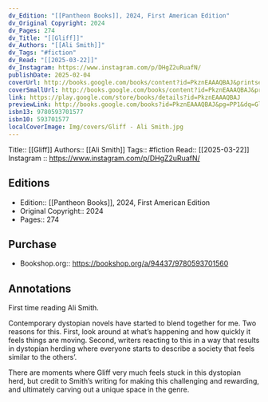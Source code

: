 ```yaml
---
dv_Edition: "[[Pantheon Books]], 2024, First American Edition"
dv_Original Copyright: 2024
dv_Pages: 274
dv_Title: "[[Gliff]]"
dv_Authors: "[[Ali Smith]]"
dv_Tags: "#fiction"
dv_Read: "[[2025-03-22]]"
dv_Instagram: https://www.instagram.com/p/DHgZ2uRuafN/
publishDate: 2025-02-04
coverUrl: http://books.google.com/books/content?id=PkznEAAAQBAJ&printsec=frontcover&img=1&zoom=1&edge=curl&source=gbs_api
coverSmallUrl: http://books.google.com/books/content?id=PkznEAAAQBAJ&printsec=frontcover&img=1&zoom=5&edge=curl&source=gbs_api
link: https://play.google.com/store/books/details?id=PkznEAAAQBAJ
previewLink: http://books.google.com/books?id=PkznEAAAQBAJ&pg=PP1&dq=Gliff&hl=&as_pt=BOOKS&cd=1&source=gbs_api
isbn13: 9780593701577
isbn10: 593701577
localCoverImage: Img/covers/Gliff - Ali Smith.jpg
---
```

Title:: [[Gliff]]
Authors:: [[Ali Smith]]
Tags:: #fiction 
Read:: [[2025-03-22]]
Instagram :: https://www.instagram.com/p/DHgZ2uRuafN/
## Editions
- Edition:: [[Pantheon Books]], 2024, First American Edition
- Original Copyright:: 2024
- Pages:: 274

## Purchase
* Bookshop.org:: https://bookshop.org/a/94437/9780593701560
## Annotations

First time reading Ali Smith.   
  
Contemporary dystopian novels have started to blend together for me. Two reasons for this. First, look around at what’s happening and how quickly it feels things are moving. Second, writers reacting to this in a way that results in dystopian herding where everyone starts to describe a society that feels similar to the others’.   
  
There are moments where Gliff very much feels stuck in this dystopian herd, but credit to Smith’s writing for making this challenging and rewarding, and ultimately carving out a unique space in the genre.